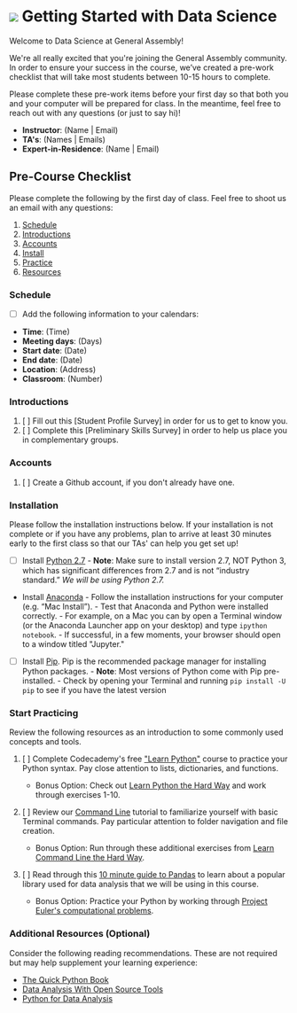 # ![](https://ga-dash.s3.amazonaws.com/production/assets/logo-9f88ae6c9c3871690e33280fcf557f33.png) Getting Started with Data Science

Welcome to Data Science at General Assembly!

We're all really excited that you're joining the General Assembly community. In order to ensure your success in the course, we’ve created a pre-work checklist that will take most students between 10-15 hours to complete. 

Please complete these pre-work items before your first day so that both you and your computer will be prepared for class. In the meantime, feel free to reach out with any questions (or just to say hi)!
* __Instructor__: (Name | Email)
* __TA's__: (Names | Emails)
* __Expert-in-Residence__: (Name | Email)

## Pre-Course Checklist
Please complete the following by the first day of class. Feel free to shoot us an email with any questions:

1. [Schedule](#schedule) 
2. [Introductions](#intro)
3. [Accounts](#account)
4. [Install](#install)
5. [Practice](#practice)
6. [Resources](#resources)

<a name="schedule"></a>
### Schedule
- [ ] Add the following information to your calendars:
* **Time**: (Time)
* **Meeting days**: (Days)
* **Start date**: (Date)
* **End date**: (Date)
* **Location**: (Address)
* **Classroom**: (Number)

<a name="intro"></a>
### Introductions
1. [ ] Fill out this [Student Profile Survey] in order for us to get to know you.
2. [ ] Complete this [Preliminary Skills Survey] in order to help us place you in complementary groups.

<a name="account"></a>
### Accounts
1. [ ] Create a Github account, if you don't already have one.

<a name="install"></a>
### Installation
Please follow the installation instructions below. If your installation is not complete or if you have any problems, plan to arrive at least 30 minutes early to the first class so that our TAs' can help you get set up!

- [ ] Install [Python 2.7](https://www.python.org/downloads/)
        - **Note**: Make sure to install version 2.7, NOT Python 3, which has significant differences from 2.7 and is not “industry standard.” *We will be using Python 2.7.*

- Install [Anaconda](https://www.continuum.io/downloads)
        - Follow the installation instructions for your computer (e.g. “Mac Install”).
        - Test that Anaconda and Python were installed correctly.
                - For example, on a Mac you can by open a Terminal window (or the Anaconda Launcher app on your desktop) and type `ipython notebook`. 
                - If successful, in a few moments, your browser should open to a window titled "Jupyter."

- [ ] Install [Pip](http://pip.readthedocs.org/en/stable/installing/). Pip is the recommended package manager for installing Python packages.
        - **Note**: Most versions of Python come with Pip pre-installed. 
        - Check by opening your Terminal and running `pip install -U pip` to see if you have the latest version

<a name="practice"></a>
### Start Practicing
Review the following resources as an introduction to some commonly used concepts and tools.

1. [ ] Complete Codecademy's free ["Learn Python"](https://www.codecademy.com/learn/python) course to practice your Python syntax. Pay close attention to lists, dictionaries, and functions.
    - Bonus Option: Check out [Learn Python the Hard  Way](http://learnpythonthehardway.org/book/) and work through exercises 1-10.

2. [ ] Review our [Command Line](http://generalassembly.github.io/prework/cl/#/) tutorial to familiarize yourself with basic Terminal commands. Pay particular attention to folder navigation and file creation.
    - Bonus Option: Run through these additional exercises from [Learn Command Line the Hard Way](http://cli.learncodethehardway.org/book/).

3. [ ] Read through this [10 minute guide to Pandas](http://pandas.pydata.org/pandas-docs/stable/10min.html) to learn about a popular library used for data analysis that we will be using in this course.
    - Bonus Option: Practice your Python by working through [Project Euler's computational problems](https://projecteuler.net).

<a name="resources"></a>
### Additional Resources (Optional)
Consider the following reading recommendations. These are not required but may help supplement your learning experience:

  * [The Quick Python Book](http://www.amazon.com/Quick-Python-Book-Second-Edition/dp/193518220X)
  * [Data Analysis With Open Source Tools](http://www.amazon.com/Data-Analysis-Open-Source-Tools/dp/0596802358)
  * [Python for Data Analysis](http://www.amazon.com/Python-Data-Analysis-Wrangling-IPython/dp/1449319793)
